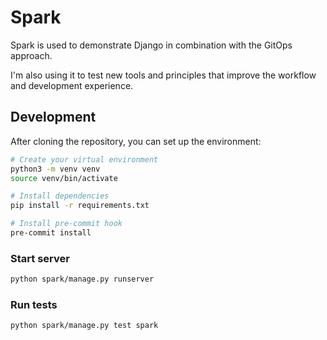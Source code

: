 # Spark

Spark is used to demonstrate Django in combination with the GitOps approach.

I'm also using it to test new tools and principles that improve the
workflow and development experience.

## Development

After cloning the repository, you can set up the environment:

```bash
# Create your virtual environment
python3 -m venv venv
source venv/bin/activate

# Install dependencies
pip install -r requirements.txt

# Install pre-commit hook
pre-commit install
```

### Start server

```bash
python spark/manage.py runserver
```

### Run tests

```bash
python spark/manage.py test spark
```
